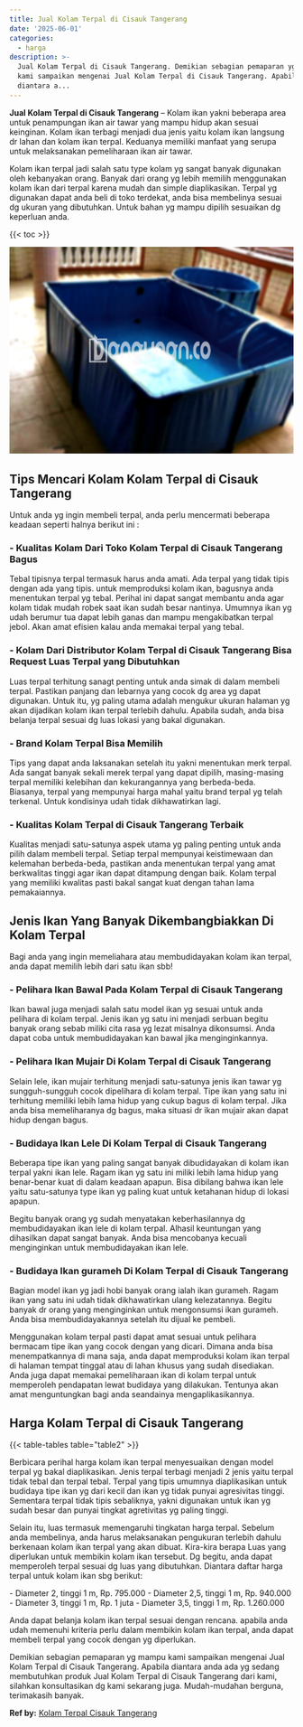 ```yaml
---
title: Jual Kolam Terpal di Cisauk Tangerang
date: '2025-06-01'
categories:
  - harga
description: >-
  Jual Kolam Terpal di Cisauk Tangerang. Demikian sebagian pemaparan yg mampu
  kami sampaikan mengenai Jual Kolam Terpal di Cisauk Tangerang. Apabila
  diantara a...
---
```


**Jual Kolam Terpal di Cisauk Tangerang** – Kolam ikan yakni beberapa area untuk penampungan ikan air tawar yang mampu hidup akan sesuai keinginan. Kolam ikan terbagi menjadi dua jenis yaitu kolam ikan langsung dr lahan dan kolam ikan terpal. Keduanya memiliki manfaat yang serupa untuk melaksanakan pemeliharaan ikan air tawar.

Kolam ikan terpal jadi salah satu type kolam yg sangat banyak digunakan oleh kebanyakan orang. Banyak dari orang yg lebih memilih menggunakan kolam ikan dari terpal karena mudah dan simple diaplikasikan. Terpal yg digunakan dapat anda beli di toko terdekat, anda bisa membelinya sesuai dg ukuran yang dibutuhkan. Untuk bahan yg mampu dipilih sesuaikan dg keperluan anda.

{{< toc >}}

![Jual Kolam Terpal di Cisauk Tangerang](/images/jual-kolam-terpal-22.png)

## Tips Mencari Kolam Kolam Terpal di Cisauk Tangerang

Untuk anda yg ingin membeli terpal, anda perlu mencermati beberapa keadaan seperti halnya berikut ini :

### \- Kualitas Kolam Dari Toko Kolam Terpal di Cisauk Tangerang Bagus

Tebal tipisnya terpal termasuk harus anda amati. Ada terpal yang tidak tipis dengan ada yang tipis. untuk memproduksi kolam ikan, bagusnya anda menentukan terpal yg tebal. Perihal ini dapat sangat membantu anda agar kolam tidak mudah robek saat ikan sudah besar nantinya. Umumnya ikan yg udah berumur tua dapat lebih ganas dan mampu mengakibatkan terpal jebol. Akan amat efisien kalau anda memakai terpal yang tebal.

### \- Kolam Dari Distributor Kolam Terpal di Cisauk Tangerang Bisa Request Luas Terpal yang Dibutuhkan

Luas terpal terhitung sanagt penting untuk anda simak di dalam membeli terpal. Pastikan panjang dan lebarnya yang cocok dg area yg dapat digunakan. Untuk itu, yg paling utama adalah mengukur ukuran halaman yg akan dijadikan kolam ikan terpal terlebih dahulu. Apabila sudah, anda bisa belanja terpal sesuai dg luas lokasi yang bakal digunakan.

### \- Brand Kolam Terpal Bisa Memilih

Tips yang dapat anda laksanakan setelah itu yakni menentukan merk terpal. Ada sangat banyak sekali merek terpal yang dapat dipilih, masing-masing terpal memiliki kelebihan dan kekurangannya yang berbeda-beda. Biasanya, terpal yang mempunyai harga mahal yaitu brand terpal yg telah terkenal. Untuk kondisinya udah tidak dikhawatirkan lagi.

### \- Kualitas Kolam Terpal di Cisauk Tangerang Terbaik

Kualitas menjadi satu-satunya aspek utama yg paling penting untuk anda pilih dalam membeli terpal. Setiap terpal mempunyai keistimewaan dan kelemahan berbeda-beda, pastikan anda menentukan terpal yang amat berkwalitas tinggi agar ikan dapat ditampung dengan baik. Kolam terpal yang memiliki kwalitas pasti bakal sangat kuat dengan tahan lama pemakaiannya.

## Jenis Ikan Yang Banyak Dikembangbiakkan Di Kolam Terpal

Bagi anda yang ingin memeliahara atau membudidayakan kolam ikan terpal, anda dapat memilih lebih dari satu ikan sbb!

### \- Pelihara Ikan Bawal Pada Kolam Terpal di Cisauk Tangerang

Ikan bawal juga menjadi salah satu model ikan yg sesuai untuk anda pelihara di kolam terpal. Jenis ikan yg satu ini menjadi serbuan begitu banyak orang sebab miliki cita rasa yg lezat misalnya dikonsumsi. Anda dapat coba untuk membudidayakan kan bawal jika menginginkannya.

### \- Pelihara Ikan Mujair Di Kolam Terpal di Cisauk Tangerang

Selain lele, ikan mujair terhitung menjadi satu-satunya jenis ikan tawar yg sungguh-sungguh cocok dipelihara di kolam terpal. Tipe ikan yang satu ini terhitung memiliki lebih lama hidup yang cukup bagus di kolam terpal. Jika anda bisa memeliharanya dg bagus, maka situasi dr ikan mujair akan dapat hidup dengan bagus.

### \- Budidaya Ikan Lele Di Kolam Terpal di Cisauk Tangerang

Beberapa tipe ikan yang paling sangat banyak dibudidayakan di kolam ikan terpal yakni ikan lele. Ragam ikan yg satu ini miliki lebih lama hidup yang benar-benar kuat di dalam keadaan apapun. Bisa dibilang bahwa ikan lele yaitu satu-satunya type ikan yg paling kuat untuk ketahanan hidup di lokasi apapun.

Begitu banyak orang yg sudah menyatakan keberhasilannya dg membudidayakan ikan lele di kolam terpal. Alhasil keuntungan yang dihasilkan dapat sangat banyak. Anda bisa mencobanya kecuali menginginkan untuk membudidayakan ikan lele.

### \- Budidaya Ikan gurameh Di Kolam Terpal di Cisauk Tangerang

Bagian model ikan yg jadi hobi banyak orang ialah ikan gurameh. Ragam ikan yang satu ini udah tidak dikhawatirkan ulang kelezatannya. Begitu banyak dr orang yang menginginkan untuk mengonsumsi ikan gurameh. Anda bisa membudidayakannya setelah itu dijual ke pembeli.

Menggunakan kolam terpal pasti dapat amat sesuai untuk pelihara bermacam tipe ikan yang cocok dengan yang dicari. Dimana anda bisa menempatkannya di mana saja, anda dapat memproduksi kolam ikan terpal di halaman tempat tinggal atau di lahan khusus yang sudah disediakan. Anda juga dapat memakai pemeliharaan ikan di kolam terpal untuk memperoleh pendapatan lewat budidaya yang dilakukan. Tentunya akan amat menguntungkan bagi anda seandainya mengaplikasikannya.

## Harga Kolam Terpal di Cisauk Tangerang

{{< table-tables table="table2" >}}

Berbicara perihal harga kolam ikan terpal menyesuaikan dengan model terpal yg bakal diaplikasikan. Jenis terpal terbagi menjadi 2 jenis yaitu terpal tidak tebal dan terpal tebal. Terpal yang tipis umumnya diaplikasikan untuk budidaya tipe ikan yg dari kecil dan ikan yg tidak punyai agresivitas tinggi. Sementara terpal tidak tipis sebaliknya, yakni digunakan untuk ikan yg sudah besar dan punyai tingkat agretivitas yg paling tinggi.

Selain itu, luas termasuk memengaruhi tingkatan harga terpal. Sebelum anda membelinya, anda harus melaksanakan pengukuran terlebih dahulu berkenaan kolam ikan terpal yang akan dibuat. Kira-kira berapa Luas yang diperlukan untuk membikin kolam ikan tersebut. Dg begitu, anda dapat memperoleh terpal sesuai dg luas yang dibutuhkan. Diantara daftar harga terpal untuk kolam ikan sbg berikut:

\- Diameter 2, tinggi 1 m, Rp. 795.000 - Diameter 2,5, tinggi 1 m, Rp. 940.000 - Diameter 3, tinggi 1 m, Rp. 1 juta - Diameter 3,5, tinggi 1 m, Rp. 1.260.000

Anda dapat belanja kolam ikan terpal sesuai dengan rencana. apabila anda udah memenuhi kriteria perlu dalam membikin kolam ikan terpal, anda dapat membeli terpal yang cocok dengan yg diperlukan.

Demikian sebagian pemaparan yg mampu kami sampaikan mengenai Jual Kolam Terpal di Cisauk Tangerang. Apabila diantara anda ada yg sedang membutuhkan produk Jual Kolam Terpal di Cisauk Tangerang dari kami, silahkan konsultasikan dg kami sekarang juga. Mudah-mudahan berguna, terimakasih banyak.

**Ref by:** [Kolam Terpal Cisauk Tangerang](https://id.wikipedia.org/wiki/Kolam)
